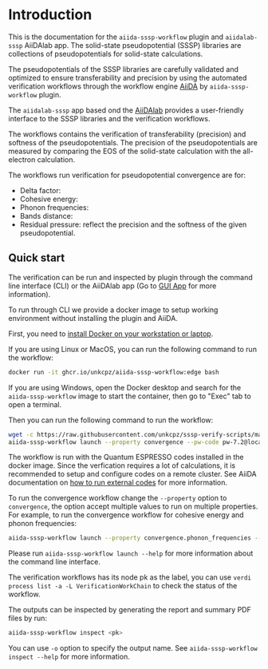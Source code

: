 # Introduction

This is the documentation for the `aiida-sssp-workflow` plugin and `aiidalab-sssp` AiiDAlab app.
The solid-state pseudopotential (SSSP) libraries are collections of pseudopotentials for solid-state calculations.

The pseudopotentials of the SSSP libraries are carefully validated and optimized to ensure transferability and precision by using the automated verification workflows through the workflow engine [AiiDA](https://aiida.net/) by `aiida-sssp-workflow` plugin.

The `aiidalab-sssp` app based ond the [AiiDAlab](https://aiidalab.net/) provides a user-friendly interface to the SSSP libraries and the verification workflows.

The workflows contains the verification of transferability (precision) and softness of the pseudopotentials.
The precision of the pseudopotentials are measured by comparing the EOS of the solid-state calculation with the all-electron calculation.

The workflows run verification for pseudopotential convergence are for:

 * Delta factor:
 * Cohesive energy:
 * Phonon frequencies:
 * Bands distance:
 * Residual pressure: reflect the precision and the softness of the given pseudopotential.

## Quick start

The verification can be run and inspected by plugin through the command line interface (CLI) or the AiiDAlab app (Go to [GUI App](gui/) for more information).

To run through CLI we provide a docker image to setup working environment without installing the plugin and AiiDA.

First, you need to [install Docker on your workstation or laptop](https://docs.docker.com/get-docker/).

If you are using Linux or MacOS, you can run the following command to run the workflow:

```bash
docker run -it ghcr.io/unkcpz/aiida-sssp-workflow:edge bash
```

If you are using Windows, open the Docker desktop and search for the `aiida-sssp-workflow` image to start the container, then go to "Exec" tab to open a terminal.

Then you can run the following command to run the workflow:

```bash
wget -c https://raw.githubusercontent.com/unkcpz/sssp-verify-scripts/main/libraries-pbe/PAW-PSL1.0.0-high/Si.paw.z_4.ld1.psl.v1.0.0-high.upf
aiida-sssp-workflow launch --property convergence --pw-code pw-7.2@localhost --ph-code ph-7.2@localhost --protocol test --cutoff-control test --criteria efficiency --withmpi True --num-mpiprocs 2 --npool 1 -- Si.paw.z_4.ld1.psl.v1.0.0-high.upf
```

The workflow is run with the Quantum ESPRESSO codes installed in the docker image.
Since the verfication requires a lot of calculations, it is recommended to setup and configure codes on a remote cluster. See AiiDA documentation on [how to run external codes](https://aiida.readthedocs.io/projects/aiida-core/en/latest/howto/run_codes.html) for more information.

To run the convergence workflow change the `--property` option to `convergence`, the option accept multiple values to run on multiple properties.
For example, to run the convergence workflow for cohesive energy and phonon frequencies:

```bash
aiida-sssp-workflow launch --property convergence.phonon_frequencies --property convergence.cohesive_energy --pw-code pw-7.2@localhost --ph-code ph-7.2@localhost --protocol test --cutoff-control test --criteria efficiency --withmpi True -- Si.paw.z_4.ld1.psl.v1.0.0-high.upf
```

Please run `aiida-sssp-workflow launch --help` for more information about the command line interface.

The verification workflows has its node pk as the label, you can use `verdi process list -a -L VerificationWorkChain` to check the status of the workflow.

The outputs can be inspected by generating the report and summary PDF files by run:

```bash
aiida-sssp-workflow inspect <pk>
```

You can use `-o` option to specify the output name.
See `aiida-sssp-workflow inspect --help` for more information.
